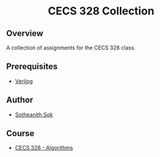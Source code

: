 <h1 align="center" style="border: none">CECS 328 Collection</h1>

## Overview
A collection of assignments for the CECS 328 class.

## Prerequisites
 - [Verilog](https://www.xilinx.com/)

## Author
 - [Sotheanith Sok](https://github.com/sotheanith)

## Course
 - [CECS 328 - Algorithms](http://catalog.csulb.edu/preview_course_nopop.php?catoid=5&coid=39991)
